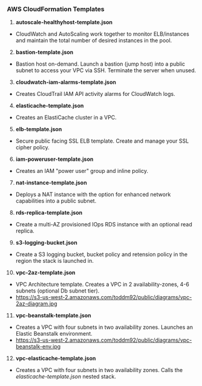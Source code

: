 ### AWS CloudFormation Templates

1. **autoscale-healthyhost-template.json**

  * CloudWatch and AutoScaling work together to monitor ELB/instances and maintain the total number of desired instances in the pool.

2. **bastion-template.json**

  * Bastion host on-demand. Launch a bastion (jump host) into a public subnet to access your VPC via SSH.  Terminate the server when unused.

3. **cloudwatch-iam-alarms-template.json** 

  * Creates CloudTrail IAM API activity alarms for CloudWatch logs.

4. **elasticache-template.json**

  * Creates an ElastiCache cluster in a VPC.

5. **elb-template.json**

  * Secure public facing SSL ELB template.  Create and manage your SSL cipher policy.

6. **iam-poweruser-template.json**

  * Creates an IAM "power user" group and inline policy.

7. **nat-instance-template.json**

  * Deploys a NAT instance with the option for enhanced network capabilities into a public subnet.

8. **rds-replica-template.json**

  * Create a multi-AZ provisioned IOps RDS instance with an optional read replica.

9. **s3-logging-bucket.json**

  * Create a S3 logging bucket, bucket policy and retension policy in the region the stack is launched in.

10. **vpc-2az-template.json**

  * VPC Architecture template. Creates a VPC in 2 availability-zones, 4-6 subnets (optional Db subnet tier).
  * https://s3-us-west-2.amazonaws.com/toddm92/public/diagrams/vpc-2az-diagram.jpg

11. **vpc-beanstalk-template.json**

  * Creates a VPC with four subnets in two availability zones. Launches an Elastic Beanstalk environment.
  * https://s3-us-west-2.amazonaws.com/toddm92/public/diagrams/vpc-beanstalk-env.jpg

12. **vpc-elasticache-template.json**

  * Creates a VPC with four subnets in two availability zones. Calls the <i>elasticache-template.json</i> nested stack.
